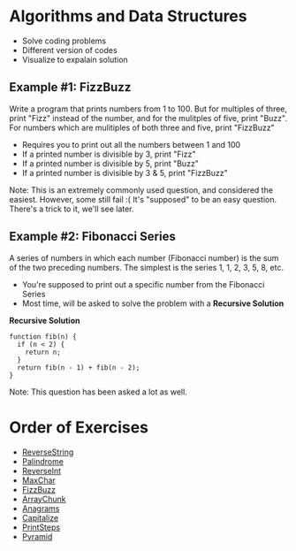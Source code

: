 # Algorithms and Data Structures

* Solve coding problems
* Different version of codes
* Visualize to expalain solution

## Example #1: FizzBuzz

Write a program that prints numbers from 1 to 100. But for multiples of three, print "Fizz" instead of the number, and for the mulitples of five, print "Buzz". For numbers which are mulitiples of both three and five, print "FizzBuzz"

* Requires you to print out all the numbers between 1 and 100
* If a printed number is divisible by 3, print "Fizz"
* If a printed number is divisible by 5, print "Buzz"
* If a printed number is divisible by 3 & 5, print "FizzBuzz"

Note: This is an extremely commonly used question, and considered the easiest. However, some still fail :( It's "supposed" to be an easy question. There's a trick to it, we'll see later.

## Example #2: Fibonacci Series

A series of numbers in which each number (Fibonacci number) is the sum of the two preceding numbers. The simplest is the series 1, 1, 2, 3, 5, 8, etc.

* You're supposed to print out a specific number from the Fibonacci Series
* Most time, will be asked to solve the problem with a **Recursive Solution**

**Recursive Solution**
```
function fib(n) {
  if (n < 2) {
    return n;
  }
  return fib(n - 1) + fib(n - 2);
}
```

Note: This question has been asked a lot as well. 
# Order of Exercises

* [ReverseString](https://repl.it/@aeimskei/algo-ds-js-reversestring)
* [Palindrome](https://repl.it/@aeimskei/algo-ds-js-palindrome)
* [ReverseInt](https://repl.it/@aeimskei/algo-ds-js-reverseint)
* [MaxChar](https://repl.it/@aeimskei/algo-ds-js-maxchar)
* [FizzBuzz](https://repl.it/@aeimskei/algo-ds-js-fizzbuzz)
* [ArrayChunk](https://repl.it/@aeimskei/algo-ds-js-arraychunk)
* [Anagrams](https://repl.it/@aeimskei/algo-ds-js-anagrams)
* [Capitalize](https://repl.it/@aeimskei/algo-ds-js-capitalize)
* [PrintSteps](https://repl.it/@aeimskei/algo-ds-js-printsteps)
* [Pyramid](https://repl.it/@aeimskei/algo-ds-js-pyramid)